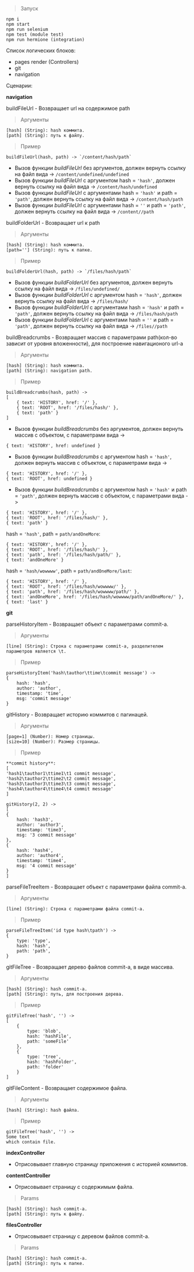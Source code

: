 
>Запуск
```
npm i
npm start
npm run selenium
npm test (module test)
npm run hermione (integration)
```

Список логических блоков:
 - pages render (Controllers)
 - git
 - navigation
 
Сценарии:

 **navigation**
 
buildFileUrl - Возвращает url на содержимое path 

>Аргументы
```
[hash] (String): hash коммита.
[path] (String): путь к файлу.
``` 

>Пример
```
buildFileUrl(hash, path) -> `/content/hash/path`
```
* Вызов функции *buildFileUrl* без аргументов, должен вернуть ссылку на файл вида -> `/content/undefined/undefined`
* Вызов функции *buildFileUrl* с аргументом hash = `'hash'`, должен вернуть ссылку на файл вида -> `/content/hash/undefined`
* Вызов функции *buildFileUrl* с аргументами hash = `'hash'` и path = `'path'`, должен вернуть ссылку на файл вида -> `/content/hash/path`
* Вызов функции *buildFileUrl* с аргументами hash = `''` и path = `'path'`, должен вернуть ссылку на файл вида -> `/content//path`

buildFolderUrl - Возвращает url к path 

>Аргументы
```
[hash] (String): hash коммита.
[path=''] (String): путь к папке.
``` 

>Пример
```
buildFolderUrl(hash, path) -> `/files/hash/path`
```
* Вызов функции *buildFolderUrl* без аргументов, должен вернуть ссылку на файл вида -> `/files/undefined/`
* Вызов функции *buildFolderUrl* с аргументом hash = `'hash'`, должен вернуть ссылку на файл вида -> `/files/hash/`
* Вызов функции *buildFolderUrl* с аргументами hash = `'hash'` и path = `'path'`, должен вернуть ссылку на файл вида -> `/files/hash/path`
* Вызов функции *buildFolderUrl* с аргументами hash = `''` и path = `'path'`, должен вернуть ссылку на файл вида -> `/files//path`

buildBreadcrumbs - Возвращает массив с параметрами path(кол-во зависит от уровня вложенности), для построение навигационого url-a

>Аргументы
```
[hash] (String): hash коммита.
[path] (String): navigation path.
``` 

>Пример
```
buildBreadcrumbs(hash, path) ->
[
    { text: 'HISTORY', href: '/' },
    { text: 'ROOT', href: '/files/hash/' },
    { text: 'path' }
]
```
* Вызов функции *buildBreadcrumbs* без аргументов, должен вернуть массив с объектом, с параметрами вида -> 
```
{ text: 'HISTORY', href: undefined }
```
* Вызов функции *buildBreadcrumbs* с аргументом hash = `'hash'`, должен вернуть массив с объектом, с параметрами вида -> 
```
{ text: 'HISTORY', href: '/' },
{ text: 'ROOT', href: undefined }
```
* Вызов функции *buildBreadcrumbs* с аргументом hash = `'hash'` и path = `'path'`, должен вернуть массив с объектом, с параметрами вида -> 
```
{ text: 'HISTORY', href: '/' },
{ text: 'ROOT', href: '/files/hash/' },
{ text: 'path' }
```
hash = `'hash'`, path = `path/andOneMore`:
```
{ text: 'HISTORY', href: '/' },
{ text: 'ROOT', href: '/files/hash/' },
{ text: 'path', href: '/files/hash/path/' },
{ text: 'andOneMore' }
```
hash = `'hash/wowwww'`, path = `path/andOneMore/last`:
```
{ text: 'HISTORY', href: '/' },
{ text: 'ROOT', href: '/files/hash/wowwww/' },
{ text: 'path', href: '/files/hash/wowwww/path/' },
{ text: 'andOneMore', href: '/files/hash/wowwww/path/andOneMore/' },
{ text: 'last' }
```

**git**


parseHistoryItem - Возвращает объект с параметрами commit-a.

>Аргументы
```
[line] (String): Строка с параметрами commit-a, разделителем параметров является \t.
``` 

>Пример
```
parseHistoryItem('hash\tauthor\ttime\tcommit message') ->
{ 
    hash: 'hash',
    author: 'author',
    timestamp: 'time',
    msg: 'commit message' 
}
```

gitHistory - Возвращает историю коммитов с пагинацей.

>Аргументы
```
[page=1] (Number): Номер страницы.
[size=10] (Number): Размер страницы.
``` 

>Пример
```
**commit history**:
[
'hash1\tauthor1\ttime1\t1 commit message',
'hash2\tauthor2\ttime2\t2 commit message',
'hash3\tauthor3\ttime3\t3 commit message',
'hash4\tauthor4\ttime4\t4 commit message'
]

gitHistory(2, 2) ->
[
{ 
    hash: 'hash3',
    author: 'author3',
    timestamp: 'time3',
    msg: '3 commit message' 
},
{ 
    hash: 'hash4',
    author: 'author4',
    timestamp: 'time4',
    msg: '4 commit message' 
}
]
```

parseFileTreeItem - Возвращает объект с параметрами файла commit-a.

>Аргументы
```
[line] (String): Строка с параметрами файла commit-a.
``` 

>Пример
```
parseFileTreeItem('id type hash\tpath') ->
{
    type: 'type',
    hash: 'hash',
    path: 'path',
}
```

gitFileTree - Возвращает дерево файлов commit-a, в виде массива.

>Аргументы
```
[hash] (String): hash commit-a.
[path] (String): путь, для построения дерева.
``` 

>Пример
```
gitFileTree('hash', '') ->
[
    { 
        type: 'blob',
        hash: 'hashFile',
        path: 'someFile' 
    },
    { 
        type: 'tree',
        hash: 'hashFolder',
        path: 'folder' 
    }
]
```

gitFileContent - Возвращает содержимое файла.

>Аргументы
```
[hash] (String): hash файла.
``` 

>Пример
```
gitFileTree('hash', '') ->
Some text 
which contain file.
```

**indexController**

- Отрисовывает главную страницу приложения с историей коммитов.


**contentController**

- Отрисовывает страницу c содержимым  файла.

>Params
```
[hash] (String): hash commit-a.
[path] (String): путь к файлу. 
```

**filesController**

- Отрисовывает страницу c деревом файлов commit-a.

>Params
```
[hash] (String): hash commit-a.
[path] (String): путь к папке.
```
